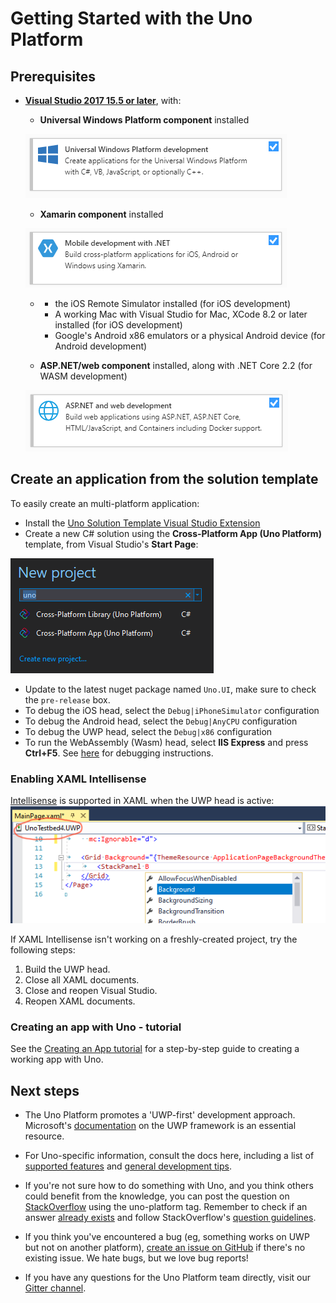 # Getting Started with the Uno Platform

## Prerequisites
* [**Visual Studio 2017 15.5 or later**](https://visualstudio.microsoft.com/), with:
    * **Universal Windows Platform component** installed

    ![visual-studio-installer-uwp](Assets/quick-start/vs-install-uwp.png)

	* **Xamarin component** installed

    ![visual-studio-installer-xamarin](Assets/quick-start/vs-install-xamarin.png)

    *
        * the iOS Remote Simulator installed (for iOS development)
	    * A working Mac with Visual Studio for Mac, XCode 8.2 or later installed (for iOS development)
	    * Google's Android x86 emulators or a physical Android device (for Android development)

    * **ASP.NET/web component** installed, along with .NET Core 2.2 (for WASM development)

    ![visual-studio-installer-web](Assets/quick-start/vs-install-web.png)

## Create an application from the solution template

To easily create an multi-platform application:
* Install the [Uno Solution Template Visual Studio Extension](https://marketplace.visualstudio.com/items?itemName=nventivecorp.uno-platform-addin)
* Create a new C# solution using the **Cross-Platform App (Uno Platform)** template, from Visual Studio's **Start Page**:

![new project](Assets/quick-start/vsix-new-project.png)
* Update to the latest nuget package named `Uno.UI`, make sure to check the `pre-release` box.
* To debug the iOS head, select the `Debug|iPhoneSimulator` configuration
* To debug the Android head, select the `Debug|AnyCPU` configuration
* To debug the UWP head, select the `Debug|x86` configuration
* To run the WebAssembly (Wasm) head, select **IIS Express** and press **Ctrl+F5**. See [here](debugging-wasm.md) for debugging instructions.

### Enabling XAML Intellisense

[Intellisense](https://docs.microsoft.com/en-us/visualstudio/ide/using-intellisense) is supported in XAML when the UWP head is active:
![xaml-intellisense](Assets/quick-start/xaml-intellisense.png)

If XAML Intellisense isn't working on a freshly-created project, try the following steps:
1. Build the UWP head.
2. Close all XAML documents.
3. Close and reopen Visual Studio.
4. Reopen XAML documents.

### Creating an app with Uno - tutorial

See the [Creating an App tutorial](getting-started-tutorial-1.md) for a step-by-step guide to creating a working app with Uno.

## Next steps

* The Uno Platform promotes a 'UWP-first' development approach. Microsoft's [documentation](https://docs.microsoft.com/en-us/windows/uwp/develop/) on the UWP framework is an essential resource.

* For Uno-specific information, consult the docs here, including a list of [supported features](supported-features.md) and [general development tips](using-uno-ui.md).

* If you're not sure how to do something with Uno, and you think others could benefit from the knowledge, you can post the question on [StackOverflow](https://stackoverflow.com/questions/ask?tags=uno-platform) using the uno-platform tag. Remember to check if an answer [already exists](https://stackoverflow.com/questions/tagged/uno-platform) and follow StackOverflow's [question guidelines](https://stackoverflow.com/help/how-to-ask). 

* If you think you've encountered a bug (eg, something works on UWP but not on another platform), [create an issue on GitHub](https://github.com/nventive/Uno/issues) if there's no existing issue. We hate bugs, but we love bug reports!

* If you have any questions for the Uno Platform team directly, visit our [Gitter channel](https://gitter.im/uno-platform/Lobby).
